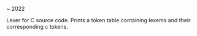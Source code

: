~ 2022

Lexer for C source code. Prints a token table containing lexems and their corresponding c tokens.
